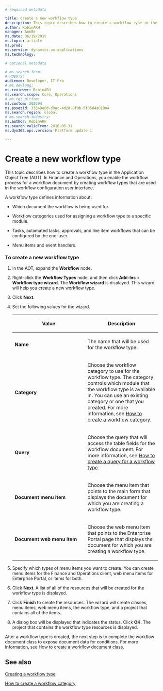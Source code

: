```yaml
---
# required metadata

title: Create a new workflow type
description: This topic describes how to create a workflow type in the Application Object Tree (AOT) in Dynamics 365 for Finance and Operations.
author: RobinARH
manager: AnnBe
ms.date: 06/19/2019
ms.topic: article
ms.prod: 
ms.service: dynamics-ax-applications
ms.technology: 

# optional metadata

# ms.search.form: 
# ROBOTS: 
audience: Developer, IT Pro
# ms.devlang: 
ms.reviewer: RobinARH
ms.search.scope: Core, Operations
# ms.tgt_pltfrm: 
ms.custom: 202694
ms.assetid: 33349e0d-d8ac-4d20-8f9b-5f85d4e01004
ms.search.region: Global
# ms.search.industry: 
ms.author: RobinARH
ms.search.validFrom: 2016-05-31
ms.dyn365.ops.version: Platform update 1

---
```


# Create a new workflow type 

This topic describes how to create a workflow type in the Application Object Tree (AOT). In Finance and Operations, you enable the workflow process for a workflow document by creating workflow types that are used in the workflow configuration user interface.

A workflow type defines information about:

  - Which document the workflow is being used for.

  - Workflow categories used for assigning a workflow type to a specific module.

  - Tasks, automated tasks, approvals, and line item workflows that can be configured by the end-user.

  - Menu items and event handlers.

### To create a new workflow type

1.  In the AOT, expand the **Workflow** node.

2.  Right-click the **Workflow Types** node, and then click **Add-Ins** \> **Workflow type wizard**. The **Workflow wizard** is displayed. This wizard will help you create a new workflow type.

3.  Click **Next**.

4.  Set the following values for the wizard.
    
    <table>
    <colgroup>
    <col style="width: 50%" />
    <col style="width: 50%" />
    </colgroup>
    <thead>
    <tr class="header">
    <th><p>Value</p></th>
    <th><p>Description</p></th>
    </tr>
    </thead>
    <tbody>
    <tr class="odd">
    <td><p><strong>Name</strong></p></td>
    <td><p>The name that will be used for the workflow type.</p></td>
    </tr>
    <tr class="even">
    <td><p><strong>Category</strong></p></td>
    <td><p>Choose the workflow category to use for the workflow type. The category controls which module that the workflow type is available in. You can use an existing category or one that you created. For more information, see <a href="workflow-category.md">How to create a workflow category</a>.</p></td>
    </tr>
    <tr class="odd">
    <td><p><strong>Query</strong></p></td>
    <td><p>Choose the query that will access the table fields for the workflow document. For more information, see <a href="query-workflow-type.md">How to create a query for a workflow type</a>.</p></td>
    </tr>
    <tr class="even">
    <td><p><strong>Document menu item</strong></p></td>
    <td><p>Choose the menu item that points to the main form that displays the document for which you are creating a workflow type.</p></td>
    </tr>
    <tr class="odd">
    <td><p><strong>Document web menu item</strong></p></td>
    <td><p>Choose the web menu item that points to the Enterprise Portal page that displays the document for which you are creating a workflow type.</p></td>
    </tr>
    </tbody>
    </table>


5.  Specify which types of menu items you want to create. You can create menu items for the Finance and Operations client, web menu items for Enterprise Portal, or items for both.

6.  Click **Next**. A list of all of the resources that will be created for the workflow type is displayed.

7.  Click **Finish** to create the resources. The wizard will create classes, menu items, web menu items, the workflow type, and a project that contains all of the items.

8.  A dialog box will be displayed that indicates the status. Click **OK**. The project that contains the workflow type resources is displayed.

After a workflow type is created, the next step is to complete the workflow document class to expose document data for conditions. For more information, see [How to create a workflow document class](workflow-document-create.md).

## See also

[Creating a workflow type](workflow-type.md)

[How to create a workflow category](workflow-category.md)

